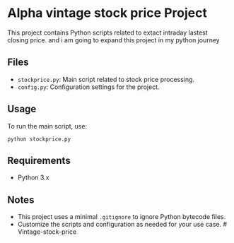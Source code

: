 # Alpha vintage stock price Project

This project contains Python scripts related to extact intraday lastest closing price.
and i am going to expand this project in my python journey

## Files

- `stockprice.py`: Main script related to stock price processing.
- `config.py`: Configuration settings for the project.

## Usage

To run the main script, use:

```
python stockprice.py
```

## Requirements

- Python 3.x

## Notes

- This project uses a minimal `.gitignore` to ignore Python bytecode files.
- Customize the scripts and configuration as needed for your use case.
#   V i n t a g e - s t o c k - p r i c e  
 